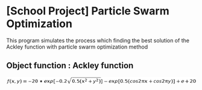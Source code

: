 # [School Project] Particle Swarm Optimization
This program simulates the process which finding the best solution of the Ackley function with particle swarm optimization method
## Object function : Ackley function
![img](img/equ.png)
